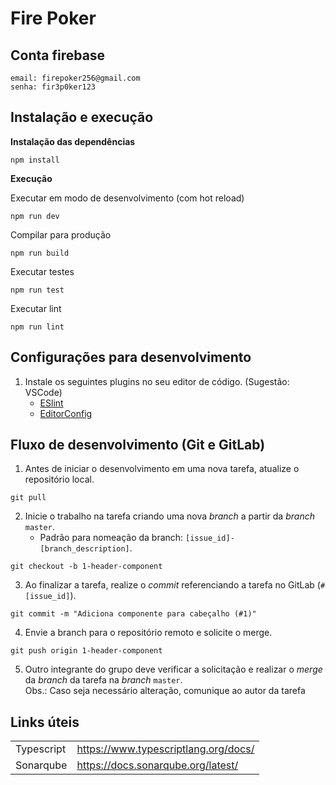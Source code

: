 # Fire Poker

## Conta firebase
```
email: firepoker256@gmail.com
senha: fir3p0ker123
```

## Instalação e execução

**Instalação das dependências**
```
npm install
```
**Execução**

Executar em modo de desenvolvimento (com hot reload)
```
npm run dev
```

Compilar para produção
```
npm run build
```

Executar testes
```
npm run test
```

Executar lint
```
npm run lint
```
## Configurações para desenvolvimento

1. Instale os seguintes plugins no seu editor de código. (Sugestão: VSCode)
    * [ESlint](https://eslint.org/)
    * [EditorConfig](https://editorconfig.org/)

## Fluxo de desenvolvimento (Git e GitLab)

1. Antes de iniciar o desenvolvimento em uma nova tarefa, atualize o repositório local.
  ```
  git pull
  ```

2. Inicie o trabalho na tarefa criando uma nova _branch_ a partir da _branch_ `master`.
    * Padrão para nomeação da branch: `[issue_id]-[branch_description]`.
  ```
  git checkout -b 1-header-component
  ```

3. Ao finalizar a tarefa, realize o _commit_ referenciando a tarefa no GitLab (`#[issue_id]`).
  ```
  git commit -m "Adiciona componente para cabeçalho (#1)"
  ```

4. Envie a branch para o repositório remoto e solicite o merge.
  ```
  git push origin 1-header-component
  ```
5. Outro integrante do grupo deve verificar a solicitação e realizar o _merge_ da _branch_ da tarefa na _branch_ `master`.<br>
Obs.: Caso seja necessário alteração, comunique ao autor da tarefa

## Links úteis
| | |
|---|---|
| Typescript | https://www.typescriptlang.org/docs/ |
| Sonarqube | https://docs.sonarqube.org/latest/ |
